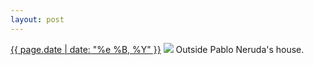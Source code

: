 ```yaml
---
layout: post
---
```


<p>
  <time><a href="/112">{{ page.date | date: "%e %B, %Y" }}</a></time>
  <a href="/112"><img src="{{ site.assets_url }}/112.jpg"/></a>
  <span>Outside Pablo Neruda's house.</span>
</p>
